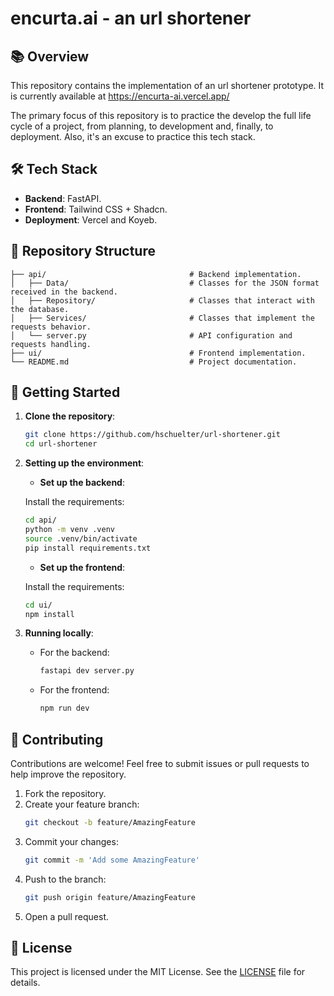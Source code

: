 # encurta.ai - an url shortener

## 📚 Overview

This repository contains the implementation of an url shortener prototype. It is currently available at https://encurta-ai.vercel.app/ 

The primary focus of this repository is to practice the develop the full life cycle of a project, from planning, to development and, finally, to deployment. Also, it's an excuse to practice this tech stack.

## 🛠️ Tech Stack

- **Backend**: FastAPI.
- **Frontend**: Tailwind CSS + Shadcn.
- **Deployment**: Vercel and Koyeb.

## 📂 Repository Structure

```
├── api/                                # Backend implementation.
│   ├── Data/                           # Classes for the JSON format received in the backend.
│   ├── Repository/                     # Classes that interact with the database.
│   ├── Services/                       # Classes that implement the requests behavior. 
│   └── server.py                       # API configuration and requests handling.
├── ui/                                 # Frontend implementation.
└── README.md                           # Project documentation.
```

## 🚀 Getting Started

1. **Clone the repository**:
   ```bash
   git clone https://github.com/hschuelter/url-shortener.git
   cd url-shortener
   ```

2. **Setting up the environment**:
   - **Set up the backend**:
   
   Install the requirements:
    ```bash
    cd api/
    python -m venv .venv
    source .venv/bin/activate
    pip install requirements.txt
   ```

   - **Set up the frontend**:
   
    Install the requirements:
    ```bash
    cd ui/
    npm install
    ```

3. **Running locally**:
   - For the backend:
     ```bash
     fastapi dev server.py 
     ```
   - For the frontend:
     ```bash
     npm run dev
     ```

## 🤝 Contributing

Contributions are welcome! Feel free to submit issues or pull requests to help improve the repository.

1. Fork the repository.
2. Create your feature branch:
   ```bash
   git checkout -b feature/AmazingFeature
   ```
3. Commit your changes:
   ```bash
   git commit -m 'Add some AmazingFeature'
   ```
4. Push to the branch:
   ```bash
   git push origin feature/AmazingFeature
   ```
5. Open a pull request.

## 📄 License

This project is licensed under the MIT License. See the [LICENSE](LICENSE) file for details.